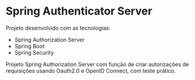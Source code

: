 # Spring Authenticator Server

Projeto desenvolvido com as tecnologias:

- Spring Authorization Server
- Spring Boot
- Spring Security

Projeto Spring Authorization Server com função de criar autorizações de requisições usando Oauth2.0 e OpenID Connect, com teste prático.
